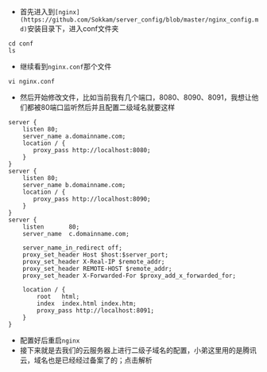 * 首先进入到```[nginx](https://github.com/Sokkam/server_config/blob/master/nginx_config.md)```安装目录下，进入conf文件夹
```
cd conf
ls
```
* 继续看到```nginx.conf```那个文件
```
vi nginx.conf
```
* 然后开始修改文件，比如当前我有几个端口，8080、8090、8091，我想让他们都被80端口监听然后并且配置二级域名就要这样
```
server {
    listen 80;
    server_name a.domainname.com;
    location / {
       proxy_pass http://localhost:8080;
    }
}
server {
    listen 80;
    server_name b.domainname.com;
    location / {
       proxy_pass http://localhost:8090;
    }
}
server {
    listen       80;
    server_name  c.domainname.com;

    server_name_in_redirect off;
    proxy_set_header Host $host:$server_port;
    proxy_set_header X-Real-IP $remote_addr;
    proxy_set_header REMOTE-HOST $remote_addr;
    proxy_set_header X-Forwarded-For $proxy_add_x_forwarded_for;

    location / {
        root   html;
        index  index.html index.htm;
        proxy_pass http://localhost:8091;
    }
}
```
* 配置好后重启```nginx```
* 接下来就是去我们的云服务器上进行二级子域名的配置，小弟这里用的是腾讯云，域名也是已经经过备案了的；点击解析
